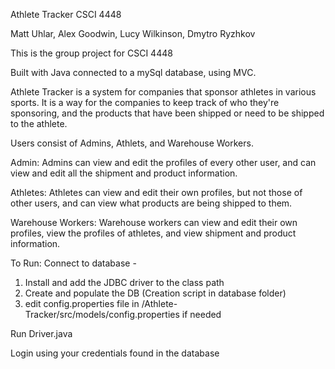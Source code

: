 Athlete Tracker
CSCI 4448

Matt Uhlar, Alex Goodwin, Lucy Wilkinson, Dmytro Ryzhkov

This is the group project for CSCI 4448

Built with Java connected to a mySql database, using MVC.

Athlete Tracker is a system for companies that sponsor athletes in various sports.
It is a way for the companies to keep track of who they're sponsoring, and the
products that have been shipped or need to be shipped to the athlete.

Users consist of Admins, Athlets, and Warehouse Workers.

Admin:
Admins can view and edit the profiles of every other user, and can view and edit all the shipment and
product information.

Athletes:
Athletes can view and edit their own profiles, but not those of other users, and can view what products are
being shipped to them.

Warehouse Workers:
Warehouse workers can view and edit their own profiles, view the profiles of athletes,
and view shipment and product information.

To Run:
Connect to database -
1) Install and add the JDBC driver to the class path
2) Create and populate the DB (Creation script in database folder)
3) edit config.properties file in /Athlete-Tracker/src/models/config.properties if needed

Run Driver.java

Login using your credentials found in the database